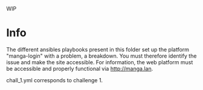 WIP

# Info

The different ansibles playbooks present in this folder set up the platform "manga-login" with a problem, a breakdown.
You must therefore identify the issue and make the site accessible.
For information, the web platform must be accessible and properly functional via http://manga.lan.

chall_1.yml corresponds to challenge 1.
